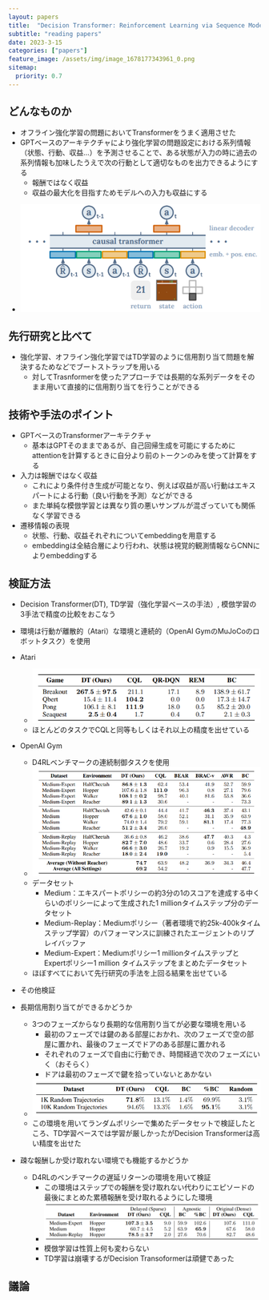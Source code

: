 ```yaml
---
layout: papers
title:  "Decision Transformer: Reinforcement Learning via Sequence Modeling"
subtitle: "reading papers"
date: 2023-3-15
categories: ["papers"]
feature_image: /assets/img/image_1678177343961_0.png
sitemap:
  priority: 0.7
---
```

  
## どんなものか
- オフライン強化学習の問題においてTransformerをうまく適用させた
- GPTベースのアーキテクチャにより強化学習の問題設定における系列情報（状態、行動、収益...）を予測させることで、ある状態が入力の時に過去の系列情報も加味したうえで次の行動として適切なものを出力できるようにする
	- 報酬ではなく収益
	- 収益の最大化を目指すためモデルへの入力も収益にする
<!--more-->
- ![image.png](/assets/img/image_1678177343961_0.png)

## 先行研究と比べて
- 強化学習、オフライン強化学習ではTD学習のように信用割り当て問題を解決するためなどでブートストラップを用いる
	- 対してTrasnformerを使ったアプローチでは長期的な系列データをそのまま用いて直接的に信用割り当てを行うことができる

## 技術や手法のポイント
- GPTベースのTransformerアーキテクチャ
	- 基本はGPTそのままであるが、自己回帰生成を可能にするためにattentionを計算するときに自分より前のトークンのみを使って計算をする
- 入力は報酬ではなく収益
	- これにより条件付き生成が可能となり、例えば収益が高い行動はエキスパートによる行動（良い行動を予測）などができる
	- また単純な模倣学習とは異なり質の悪いサンプルが混ざっていても関係なく学習できる
- 遷移情報の表現
	- 状態、行動、収益それぞれについてembeddingを用意する
	- embeddingは全結合層により行われ、状態は視覚的観測情報ならCNNによりembeddingする

## 検証方法
- Decision Transformer(DT), TD学習（強化学習ベースの手法）, 模倣学習の3手法で精度の比較をおこなう
- 環境は行動が離散的（Atari）な環境と連続的（OpenAI GymのMuJoCoのロボットタスク）を使用

- Atari
	- ![image.png](/assets/img/image_1678334553884_0.png)
	- ほとんどのタスクでCQLと同等もしくはそれ以上の精度を出せている
- OpenAI Gym
	- D4RLベンチマークの連続制御タスクを使用
	- ![image.png](/assets/img/image_1678334841364_0.png)
	- データセット
		- Medium：エキスパートポリシーの約3分の1のスコアを達成する中くらいのポリシーによって生成された1 millionタイムステップ分のデータセット
		- Medium-Replay：Mediumポリシー（著者環境で約25k-400kタイムステップ学習）のパフォーマンスに訓練されたエージェントのリプレイバッファ
		- Medium-Expert：Mediumポリシー1 millionタイムステップとExpertポリシー1 million タイムステップをまとめたデータセット
	- ほぼすべてにおいて先行研究の手法を上回る結果を出せている
- その他検証
- 長期信用割り当てができるかどうか
	- 3つのフェーズからなり長期的な信用割り当てが必要な環境を用いる
		- 最初のフェーズでは鍵のある部屋におかれ、次のフェーズで空の部屋に置かれ、最後のフェーズでドアのある部屋に置かれる
		- それぞれのフェーズで自由に行動でき、時間経過で次のフェーズにいく（おそらく）
		- ドアは最初のフェーズで鍵を拾っていないとあかない
	- ![image.png](/assets/img/image_1678873184415_0.png)
	- この環境を用いてランダムポリシーで集めたデータセットで検証したところ、TD学習ベースでは学習が厳しかったがDecision Transformerは高い精度を出せた
- 疎な報酬しか受け取れない環境でも機能するかどうか
	- D4RLのベンチマークの遅延リターンの環境を用いて検証
		- この環境はステップでの報酬を受け取れない代わりにエピソードの最後にまとめた累積報酬を受け取れるようにした環境
		- ![image.png](/assets/img/image_1678873752080_0.png)
		- 模倣学習は性質上何も変わらない
		- TD学習は崩壊するがDecision Transoformerは頑健であった

## 議論
